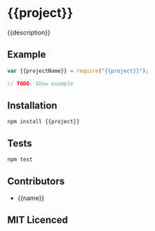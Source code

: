 # {{project}}

<!--
    [![build status][build-png]][build]
    [![Coverage Status][cover-png]][cover]
    [![Davis Dependency status][dep-png]][dep]
-->

<!-- [![NPM][npm-png]][npm] -->

<!-- [![browser support][test-png]][test] -->

{{description}}

## Example

```js
var {{projectName}} = require("{{project}}");

// TODO. Show example
```

## Installation

`npm install {{project}}`

## Tests

`npm test`

## Contributors

 - {{name}}

## MIT Licenced

  [build-png]: https://secure.travis-ci.org/{{name}}/{{project}}.png
  [build]: https://travis-ci.org/{{name}}/{{project}}
  [cover-png]: https://coveralls.io/repos/{{name}}/{{project}}/badge.png
  [cover]: https://coveralls.io/r/{{name}}/{{project}}
  [dep-png]: https://david-dm.org/{{name}}/{{project}}.png
  [dep]: https://david-dm.org/{{name}}/{{project}}
  [npm-png]: https://ci.testling.com/{{name}}/{{project}}.png
  [npm]: https://ci.testling.com/{{name}}/{{project}}
  [test-png]: https://nodei.co/npm/{{project}}.png?stars&downloads
  [test]: https://nodei.co/npm/{{project}}
